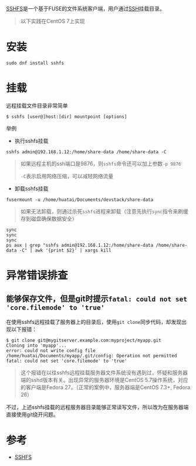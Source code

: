 [SSHFS](https://github.com/libfuse/sshfs)是一个基于FUSE的文件系统客户端，用户通过[SSH](https://wiki.archlinux.org/index.php/SSH)挂载目录。

> 以下实践在CentOS 7上实现

# 安装

```
sudo dnf install sshfs
```

# 挂载

远程挂载文件目录非常简单

```
$ sshfs [user@]host:[dir] mountpoint [options]
```

举例

* 执行sshfs挂载

```
sshfs admin@192.168.1.12:/home/share-data /home/share-data -C
```

> 如果远程主机的ssh端口是9876，则`sshfs`命令还可以加上参数`-p 9876`
>
> `-C`表示启用网络压缩，可以减轻网络流量

* 卸载sshfs挂载

```
fusermount -u /home/huatai/Documents/devstack/share-data
```

> 如果无法卸载，则通过杀死`sshfs`进程来卸载（注意先执行`sync`指令来刷缓存到磁盘确保数据安全）

```
sync
sync
sync
ps aux | grep "sshfs admin@192.168.1.12:/home/share-data /home/share-data -C" | awk '{print $2}' | xargs kill
```

# 异常错误排查

## 能够保存文件，但是git时提示`fatal: could not set 'core.filemode' to 'true'`

在使用sshfs远程挂载了服务器上的目录后，使用`git clone`同步代码，却发现出现以下报错：

```
$ git clone git@mygitserver.example.com:myproject/myapp.git
Cloning into 'myapp'...
error: could not write config file /home/huatai/Documents/myapp/.git/config: Operation not permitted
fatal: could not set 'core.filemode' to 'true'
```

> 这个报错在以往sshfs远程挂载服务器文件系统没有遇到过，怀疑和服务器端的sshd版本有关。出现异常的服务器环境是CentOS 5.7操作系统，对应的客户端是Fedora 27。（正常的案例中，服务器端是CentOS 7.3+, Fedora 26）

不过，上述sshfs挂载的远程服务器目录能够正常读写文件，所以改为在服务器端直接使用git绕开问题。

# 参考

* [SSHFS](https://wiki.archlinux.org/index.php/SSHFS)
